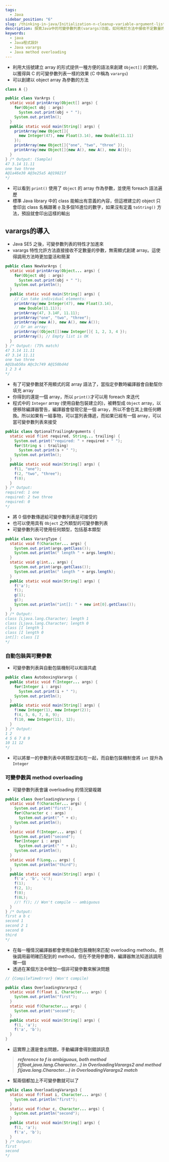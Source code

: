 ```yaml
---
tags:
  - Java
sidebar_position: "6"
slug: /thinking-in-java/Initialization-n-cleanup-variable-argument-lists
description: 探索Java中的可變參數列表(varargs)功能，如何用於方法中接收不定數量的參數，以及其與自動包裝機制和方法多載的交互作用。
keywords:
  - java
  - Java程式設計
  - Java varargs
  - Java method overloading
---
```

- 利用大括號建立 array 的形式提供一種方便的語法來創建 `Object[]` 的實例，以獲得與 C 的可變參數列表一樣的效果 (C 中稱為 `varargs`)
- 可以創建以 object array 為參數的方法

```java
class A {}

public class VarArgs {
  static void printArray(Object[] args) {
    for(Object obj : args)
      System.out.print(obj + " ");
    System.out.println();
  }
  public static void main(String[] args) {
    printArray(new Object[]{
      new Integer(47), new Float(3.14), new Double(11.11)
    });
    printArray(new Object[]{"one", "two", "three" });
    printArray(new Object[]{new A(), new A(), new A()});
  }
} /* Output: (Sample)
47 3.14 11.11
one two three
A@1a46e30 A@3e25a5 A@19821f
*/
```

- 可以看到 `print()` 使用了 `Object` 的 array 作為參數，並使用 foreach 語法遍歷
- 標準 Java library 中的 class 能輸出有意義的內容，但這裡建立的 object 只會印出 class 名稱跟著 `@` 及多個16進位的數字，如果沒有定義 `toString()` 方法，預設就會印出這樣的輸出

## varargs的導入

- Java SE5 之後，可變參數列表的特性才加進來
- varargs 特性允許方法直接接收不定數量的參數，無需顯式創建 array。這使得調用方法時更加靈活和簡潔

```java
public class NewVarArgs {
  static void printArray(Object... args) {
    for(Object obj : args)
      System.out.print(obj + " ");
    System.out.println();
  }
  public static void main(String[] args) {
    // Can take individual elements:
    printArray(new Integer(47), new Float(3.14),
      new Double(11.11));
    printArray(47, 3.14F, 11.11);
    printArray("one", "two", "three");
    printArray(new A(), new A(), new A());
    // Or an array:
    printArray((Object[])new Integer[]{ 1, 2, 3, 4 });
    printArray(); // Empty list is OK
  }
} /* Output: (75% match)
47 3.14 11.11
47 3.14 11.11
one two three
A@1bab50a A@c3c749 A@150bd4d
1 2 3 4
*/
```
- 有了可變參數就不用顯式的寫 array 語法了，當指定參數時編譯器會自動幫你填充 array
- 你得到的還是一個 array，所以 `print()`才可以用 foreach 來迭代
- 程式中的 `Integer` array (使用自動包裝建立的)，被轉型成 `Object` array，以便移除編譯器警告，編譯器會發現它是一個 array，所以不會在其上做任何轉換。所以如果有一組事物，可以當列表傳遞，而如果已經有一個 array，可以當可變參數列表來接受

```java
public class OptionalTrailingArguments {
  static void f(int required, String... trailing) {
    System.out.print("required: " + required + " ");
    for(String s : trailing)
      System.out.print(s + " ");
    System.out.println();
  }
  public static void main(String[] args) {
    f(1, "one");
    f(2, "two", "three");
    f(0);
  }
} /* Output:
required: 1 one
required: 2 two three
required: 0
*/
```
- 將 0 個參數傳遞給可變參數列表是可接受的
- 也可以使用具有 `Object` 之外類型的可變參數列表
- 可變參數列表可使用任何類型，包括基本類型

```java
public class VarargType {
  static void f(Character... args) {
    System.out.print(args.getClass());
    System.out.println(" length " + args.length);
  }
  static void g(int... args) {
    System.out.print(args.getClass());
    System.out.println(" length " + args.length);
  }
  public static void main(String[] args) {
    f('a');
    f();
    g(1);
    g();
    System.out.println("int[]: " + new int[0].getClass());
  }
} /* Output:
class [Ljava.lang.Character; length 1
class [Ljava.lang.Character; length 0
class [I length 1
class [I length 0
int[]: class [I
*/
```

### 自動包裝與可變參數
- 可變參數列表與自動包裝機制可以和諧共處
```java
public class AutoboxingVarargs {
  public static void f(Integer... args) {
    for(Integer i : args)
      System.out.print(i + " ");
    System.out.println();
  }
  public static void main(String[] args) {
    f(new Integer(1), new Integer(2));
    f(4, 5, 6, 7, 8, 9);
    f(10, new Integer(11), 12);
  }
} /* Output:
1 2
4 5 6 7 8 9
10 11 12
*/
```
- 可以將單一的參數列表中將類型混和在一起，而自動包裝機制會將 `int` 提升為 `Integer`
### 可變參數與 method overloading
- 可變參數列表會讓 overloading 的情況變複雜
```java
public class OverloadingVarargs {
  static void f(Character... args) {
    System.out.print("first");
    for(Character c : args)
      System.out.print(" " + c);
    System.out.println();
  }
  static void f(Integer... args) {
    System.out.print("second");
    for(Integer i : args)
      System.out.print(" " + i);
    System.out.println();
  }
  static void f(Long... args) {
    System.out.println("third");
  }
  public static void main(String[] args) {
    f('a', 'b', 'c');
    f(1);
    f(2, 1);
    f(0);
    f(0L);
    //! f(); // Won't compile -- ambiguous
  }
} /* Output:
first a b c
second 1
second 2 1
second 0
third
*/
```
- 在每一種情況編譯器都會使用自動包裝機制來匹配 overloading methods，然後調用最明確匹配到的 method，但在不使用參數時，編譯器無法知道該調用哪一個
- 透過在某個方法中增加一個非可變參數來解決問題
```java
// {CompileTimeError} (Won't compile)

public class OverloadingVarargs2 {
  static void f(float i, Character... args) {
    System.out.println("first");
  }
  static void f(Character... args) {
    System.out.print("second");
  }
  public static void main(String[] args) {
    f(1, 'a');
    f('a', 'b');
  }
}
```
- 這實際上還是會出問題，手動編譯會得到錯誤訊息
> _**reference to f is ambiguous, both method f(float,java.lang.Character...) in OverloadingVarargs2 and method f(java.lang.Character...) in OverloadingVarargs2 match**_

- 幫兩個都加上不可變參數就可以了
```java
public class OverloadingVarargs3 {
  static void f(float i, Character... args) {
    System.out.println("first");
  }
  static void f(char c, Character... args) {
    System.out.println("second");
  }
  public static void main(String[] args) {
    f(1, 'a');
    f('a', 'b');
  }
} /* Output:
first
second
*/
```